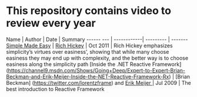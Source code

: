 # This repository contains video to review every year

Name       | Author      | Date      | Summary
------ --- | ------------| --------- | -------
[Simple Made Easy](https://www.infoq.com/presentations/Simple-Made-Easy) | [Rich Hickey](https://twitter.com/richhickey) | Oct 2011 | Rich Hickey emphasizes simplicity’s virtues over easiness’, showing that while many choose easiness they may end up with complexity, and the better way is to choose easiness along the simplicity path
[Inside the .NET Reactive Framework] (https://channel9.msdn.com/Shows/Going+Deep/Expert-to-Expert-Brian-Beckman-and-Erik-Meijer-Inside-the-NET-Reactive-Framework-Rx) | [Brian Beckman] (https://twitter.com/lorentzframe) and [Erik Meijer ](https://twitter.com/headinthebox) | Jul 2009 | The best introduction to Reactive Framework
